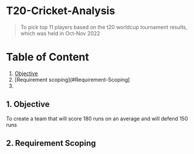 # T20-Cricket-Analysis
> To pick top 11 players based on the t20 worldcup tournament results, which was held in Oct-Nov 2022

# Table of Content
1. [Objective](#Objective)
2. [Requirement scoping](#Requirement-Scoping]
3.

## 1. Objective
 To create a team that will score 180 runs on an average and will defend 150 runs
 
## 2. Requirement Scoping

